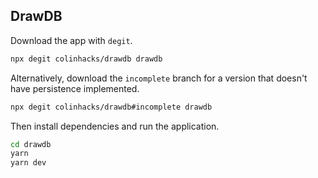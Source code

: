 ## DrawDB

Download the app with `degit`.

```bash
npx degit colinhacks/drawdb drawdb
```

Alternatively, download the `incomplete` branch for a version that doesn't have persistence implemented.

```bash
npx degit colinhacks/drawdb#incomplete drawdb
```

Then install dependencies and run the application.

```bash
cd drawdb
yarn
yarn dev
```
